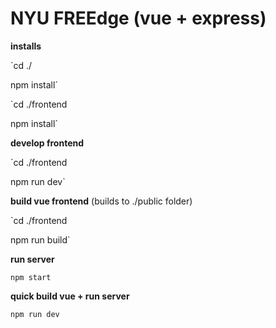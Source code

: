 # NYU FREEdge (vue + express)


**installs**

`cd ./

npm install`

`cd ./frontend

npm install`



**develop frontend**

`cd ./frontend

npm run dev`



**build vue frontend** (builds to ./public folder)

`cd ./frontend

npm run build`



**run server**

`npm start`



**quick build vue + run server**

`npm run dev`
